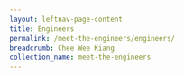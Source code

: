 ```yaml
---
layout: leftnav-page-content
title: Engineers
permalink: /meet-the-engineers/engineers/
breadcrumb: Chee Wee Kiang
collection_name: meet-the-engineers
---
```


<head>
<style>
.flex-container {
  display: flex;
  background-color: white;
  flex-wrap: wrap;
}

.flex-container > div {
  background-color: #ffffff;
  width: 120px;
  margin: 0px;
  padding: 0px;
}
</style>
</head>
<body>

<div class="flex-container">
 <div>
  <a href="/meet-the-engineers/wee-kiang/><img src="/images/wee-kiang.jpeg"></a>
 </div>
 <div>
  <a href="/meet-the-engineers/wee-kiang/><img src="/images/wee-kiang.jpeg"></a>
 </div>
 <div>
   <a href="/meet-the-engineers/wee-kiang/><img src="/images/wee-kiang.jpeg"></a>
 </div>
 <div>
   <a href="/meet-the-engineers/wee-kiang/><img src="/images/wee-kiang.jpeg"></a>
 </div>
 <div>
   <a href="/meet-the-engineers/wee-kiang/><img src="/images/wee-kiang.jpeg"></a>
 </div>
 <div>
   <a href="/meet-the-engineers/wee-kiang/><img src="/images/wee-kiang.jpeg"></a>
 </div>
 <div>
  <a href="/meet-the-engineers/wee-kiang/><img src="/images/wee-kiang.jpeg"></a>
 </div>

 
